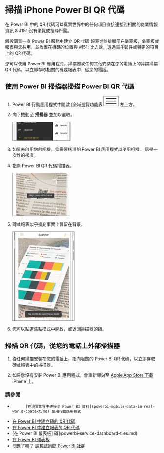 <properties
   pageTitle="掃描 iPhone Power BI QR 代碼"
   description="在 Power BI 中的 QR 代碼可以真實世界中的任何項目直接連接到 Power BI 行動應用程式中沒有所需的搜尋相關的商業情報資訊。"
   services="powerbi"
   documentationCenter=""
   authors="maggiesMSFT"
   manager="mblythe"
   backup=""
   editor=""
   tags=""
   qualityFocus="no"
   qualityDate=""/>

<tags
   ms.service="powerbi"
   ms.devlang="NA"
   ms.topic="article"
   ms.tgt_pltfrm="NA"
   ms.workload="powerbi"
   ms.date="10/03/2016"
   ms.author="maggies"/>

# 掃描 iPhone Power BI QR 代碼

在 Power BI 中的 QR 代碼可以真實世界中的任何項目直接連接到相關的商業情報資訊 & #151;沒有瀏覽或搜尋所需。

假設同事一直 [Power BI 服務中建立 QR 代碼](powerbi-service-qr-code-for-tile.md) 報表或並排顯示在儀表板，儀表板或報表與您共用，並放置在機碼的位置與 #151; 比方說，透過電子郵件或特定的項目上的 QR 代碼。 

您可以使用 Power BI 應用程式，掃描器或任何其他安裝在您的電話上的掃描掃描 QR 代碼，以立即存取相關的磚或報表中，從您的電話。

## 使用 Power BI 掃描器掃描 Power BI QR 代碼

1. Power BI 行動應用程式中開啟 [全域巡覽功能表 ![](media/powerbi-mobile-qr-code-for-tile/power-bi-iphone-global-nav-button.png) 左上方。 

2. 向下捲動至 **掃描器** 並加以選取。 

    ![](media/powerbi-mobile-qr-code-for-tile/power-bi-open-scanner.png)

3. 如果未啟用您的相機，您需要核准的 Power BI 應用程式以使用相機。 這是一次性的核准。 

4. 指向 Power BI QR 代碼掃描器。 

    ![](media/powerbi-mobile-qr-code-for-tile/power-bi-align-qr-code.png)

5. 磚或報表似乎擴充事實上暫留在背景。

    ![](media/powerbi-mobile-qr-code-for-tile/power-bi-ios-qr-ar-scanner.png)

6. 您可以點選焦點模式中開啟，或返回掃描器的磚。

## 掃描 QR 代碼，從您的電話上外部掃描器

1. 從任何掃描安裝在您的電話上，指向相關的 Power BI QR 代碼，以立即存取磚或報表中的掃描器。 

2. 如果您沒有安裝 Power BI 應用程式，會重新導向至 [Apple App Store 下載](http://go.microsoft.com/fwlink/?LinkId=522062) iPhone 上。

### 請參閱

-  
            [在現實世界中連接至 Power BI 資料](powerbi-mobile-data-in-real-world-context.md) 使用行動應用程式
-  [在 Power BI 中建立磚的 QR 代碼](powerbi-service-qr-code-for-tile.md)
-  [在 Power BI 中建立報表的 QR 代碼](powerbi-service-qr-code-for-report.md)
-  [在 Power BI 儀表板] 磚](powerbi-service-dashboard-tiles.md)
-  [在 Power BI 儀表板](powerbi-service-dashboards.md)
-  問題了嗎？ [請嘗試詢問 Power BI 社群](http://community.powerbi.com/)
